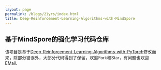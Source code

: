 ```yaml
---
layout: page
permalink: /blogs/21yrs/index.html
title: Deep-Reinforcement-Learning-Algorithms-with-MindSpore
---
```


## 基于MindSpore的强化学习代码仓库

该项目是基于[Deep-Reinforcement-Learning-Algorithms-with-PyTorch](https://github.com/p-christ/Deep-Reinforcement-Learning-Algorithms-with-PyTorch)修改而来，除部分错误外，大部分代码得到了保留，欢迎Fork和Star，有问题也欢迎EMail.


<br>